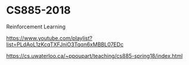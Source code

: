 # CS885-2018
Reinforcement Learning

https://www.youtube.com/playlist?list=PLdAoL1zKcqTXFJniO3Tqqn6xMBBL07EDc

https://cs.uwaterloo.ca/~ppoupart/teaching/cs885-spring18/index.html
